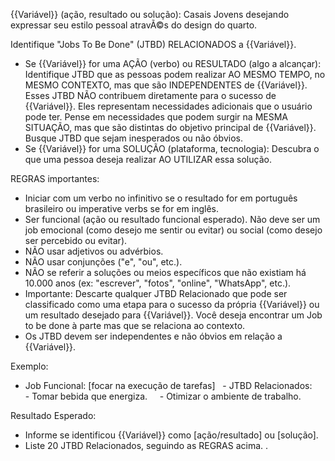 {{Variável}} (ação, resultado ou solução): Casais Jovens desejando expressar seu estilo pessoal atravÃ©s do design do quarto.

Identifique "Jobs To Be Done" (JTBD) RELACIONADOS a {{Variável}}.

- Se {{Variável}} for uma AÇÃO (verbo) ou RESULTADO (algo a alcançar): Identifique JTBD que as pessoas podem realizar AO MESMO TEMPO, no MESMO CONTEXTO, mas que são INDEPENDENTES de {{Variável}}. Esses JTBD NÃO contribuem diretamente para o sucesso de {{Variável}}. Eles representam necessidades adicionais que o usuário pode ter. Pense em necessidades que podem surgir na MESMA SITUAÇÃO, mas que são distintas do objetivo principal de {{Variável}}. Busque JTBD que sejam inesperados ou não óbvios.
- Se {{Variável}} for uma SOLUÇÃO (plataforma, tecnologia): Descubra o que uma pessoa deseja realizar AO UTILIZAR essa solução.

REGRAS importantes:
- Iniciar com um verbo no infinitivo se o resultado for em português brasileiro ou imperative verbs se for em inglês.
- Ser funcional (ação ou resultado funcional esperado). Não deve ser um job emocional (como desejo me sentir ou evitar) ou social (como desejo ser percebido ou evitar).
- NÃO usar adjetivos ou advérbios.
- NÃO usar conjunções ("e", "ou", etc.).
- NÃO se referir a soluções ou meios específicos que não existiam há 10.000 anos (ex: "escrever", "fotos", "online", "WhatsApp", etc.).
- Importante: Descarte qualquer JTBD Relacionado que pode ser classificado como uma etapa para o sucesso da própria {{Variável}} ou  um resultado desejado para {{Variável}}. Você deseja encontrar um Job to be done à parte mas que se relaciona ao contexto.
- Os JTBD devem ser independentes e não óbvios em relação a {{Variável}}.

Exemplo:
- Job Funcional: [focar na execução de tarefas]
  - JTBD Relacionados:
    - Tomar bebida que energiza.
    - Otimizar o ambiente de trabalho.

Resultado Esperado:
- Informe se identificou {{Variável}} como [ação/resultado] ou [solução].
- Liste 20 JTBD Relacionados, seguindo as REGRAS acima. .

